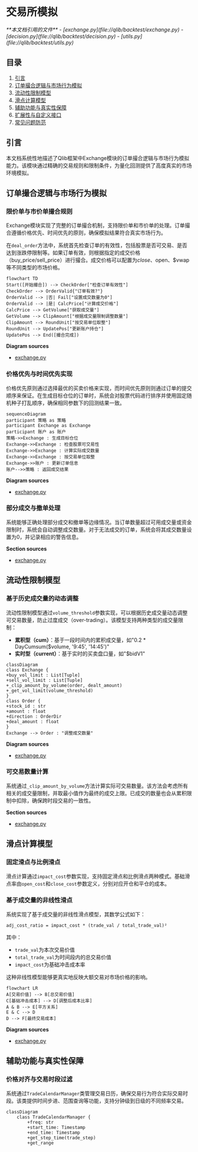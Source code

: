 
# 交易所模拟

<cite>
**本文档引用的文件**
- [exchange.py](file://qlib/backtest/exchange.py)
- [decision.py](file://qlib/backtest/decision.py)
- [utils.py](file://qlib/backtest/utils.py)
</cite>

## 目录
1. [引言](#引言)
2. [订单撮合逻辑与市场行为模拟](#订单撮合逻辑与市场行为模拟)
3. [流动性限制模型](#流动性限制模型)
4. [滑点计算模型](#滑点计算模型)
5. [辅助功能与真实性保障](#辅助功能与真实性保障)
6. [扩展性与自定义接口](#扩展性与自定义接口)
7. [常见问题防范](#常见问题防范)

## 引言
本文档系统性地描述了Qlib框架中Exchange模块的订单撮合逻辑与市场行为模拟能力。该模块通过精确的交易规则和限制条件，为量化回测提供了高度真实的市场环境模拟。

## 订单撮合逻辑与市场行为模拟

### 限价单与市价单撮合规则
Exchange模块实现了完整的订单撮合机制，支持限价单和市价单的处理。订单撮合遵循价格优先、时间优先的原则，确保模拟结果符合真实市场行为。

在`deal_order`方法中，系统首先检查订单的有效性，包括股票是否可交易、是否达到涨跌停限制等。如果订单有效，则根据指定的成交价格（buy_price/sell_price）进行撮合。成交价格可以配置为$close、$open、$vwap等不同类型的市场价格。

```mermaid
flowchart TD
Start([开始撮合]) --> CheckOrder["检查订单有效性"]
CheckOrder --> OrderValid{"订单有效?"}
OrderValid --> |否| Fail["设置成交数量为0"]
OrderValid --> |是| CalcPrice["计算成交价格"]
CalcPrice --> GetVolume["获取成交量"]
GetVolume --> ClipAmount["根据成交量限制调整数量"]
ClipAmount --> RoundUnit["按交易单位取整"]
RoundUnit --> UpdatePos["更新账户持仓"]
UpdatePos --> End([撮合完成])
```

**Diagram sources**
- [exchange.py](file://qlib/backtest/exchange.py#L420-L462)

### 价格优先与时间优先实现
价格优先原则通过选择最优的买卖价格来实现，而时间优先原则则通过订单的提交顺序来保证。在生成目标仓位的订单时，系统会对股票代码进行排序并使用固定随机种子打乱顺序，确保相同参数下的回测结果一致。

```mermaid
sequenceDiagram
participant 策略 as 策略
participant Exchange as Exchange
participant 账户 as 账户
策略->>Exchange : 生成目标仓位
Exchange->>Exchange : 检查股票可交易性
Exchange->>Exchange : 计算实际成交数量
Exchange->>Exchange : 按交易单位取整
Exchange->>账户 : 更新订单信息
账户-->>策略 : 返回成交结果
```

**Diagram sources**
- [exchange.py](file://qlib/backtest/exchange.py#L610-L676)

### 部分成交与撤单处理
系统能够正确处理部分成交和撤单等边缘情况。当订单数量超过可用成交量或资金限制时，系统会自动调整成交数量。对于无法成交的订单，系统会将其成交数量设置为0，并记录相应的警告信息。

**Section sources**
- [exchange.py](file://qlib/backtest/exchange.py#L858-L951)

## 流动性限制模型

### 基于历史成交量的动态调整
流动性限制模型通过`volume_threshold`参数实现，可以根据历史成交量动态调整可交易数量，防止过度成交（over-trading）。该模型支持两种类型的成交量限制：

- **累积型（cum）**：基于一段时间内的累积成交量，如"0.2 * DayCumsum($volume, '9:45', '14:45')"
- **实时型（current）**：基于实时的买卖盘口量，如"$bidV1"

```mermaid
classDiagram
class Exchange {
+buy_vol_limit : List[Tuple]
+sell_vol_limit : List[Tuple]
+_clip_amount_by_volume(order, dealt_amount)
+_get_vol_limit(volume_threshold)
}
class Order {
+stock_id : str
+amount : float
+direction : OrderDir
+deal_amount : float
}
Exchange --> Order : "调整成交数量"
```

**Diagram sources**
- [exchange.py](file://qlib/backtest/exchange.py#L785-L831)

### 可交易数量计算
系统通过`_clip_amount_by_volume`方法计算实际可交易数量。该方法会考虑所有相关的成交量限制，并取最小值作为最终的成交上限。已成交的数量也会从累积限制中扣除，确保跨时段交易的一致性。

**Section sources**
- [exchange.py](file://qlib/backtest/exchange.py#L294-L335)

## 滑点计算模型

### 固定滑点与比例滑点
滑点计算通过`impact_cost`参数实现，支持固定滑点和比例滑点两种模式。基础滑点率由`open_cost`和`close_cost`参数定义，分别对应开仓和平仓的成本。

### 基于成交量的非线性滑点
系统实现了基于成交量的非线性滑点模型，其数学公式如下：

```
adj_cost_ratio = impact_cost * (trade_val / total_trade_val)²
```

其中：
- `trade_val`为本次交易价值
- `total_trade_val`为时间段内的总交易价值
- `impact_cost`为基础冲击成本率

这种非线性模型能够更真实地反映大额交易对市场价格的影响。

```mermaid
flowchart LR
A[交易价值] --> B[总交易价值]
C[基础冲击成本] --> D[调整后成本比率]
A & B --> E[平方关系]
E & C --> D
D --> F[最终交易成本]
```

**Diagram sources**
- [exchange.py](file://qlib/backtest/exchange.py#L858-L951)

## 辅助功能与真实性保障

### 价格对齐与交易时段过滤
系统通过`TradeCalendarManager`类管理交易日历，确保交易行为符合实际交易时段。该类提供时间步进、范围查询等功能，支持分钟级到日级的不同频率交易。

```mermaid
classDiagram
    class TradeCalendarManager {
        +freq: str
        +start_time: Timestamp
        +end_time: Timestamp
        +get_step_time(trade_step)
        +get_range